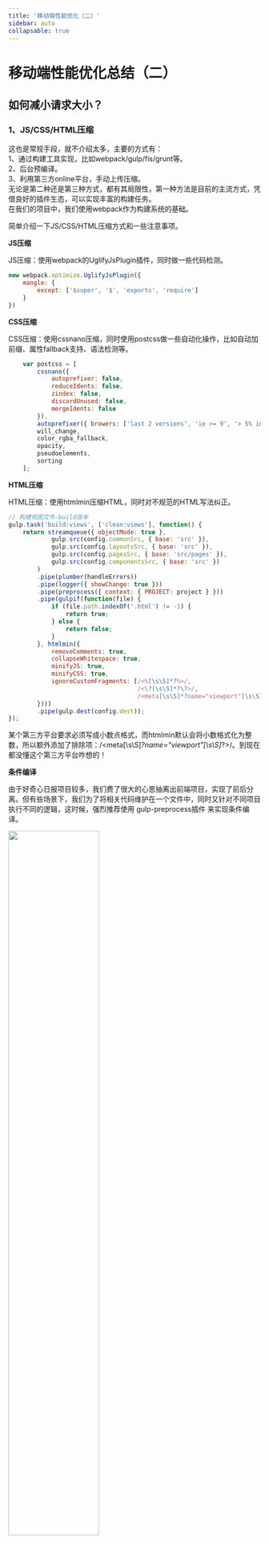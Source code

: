 ```yaml
---
title: '移动端性能优化（二）'
sidebar: auto
collapsable: true
---
```

# 移动端性能优化总结（二）

## 如何减小请求大小？

### 1、JS/CSS/HTML压缩

这也是常规手段，就不介绍太多，主要的方式有：<br/>
1、通过构建工具实现，比如webpack/gulp/fis/grunt等。<br/>
2、后台预编译。<br/>
3、利用第三方online平台，手动上传压缩。<br/>
无论是第二种还是第三种方式，都有其局限性，第一种方法是目前的主流方式，凭借良好的插件生态，可以实现丰富的构建任务。<br/>
在我们的项目中，我们使用webpack作为构建系统的基础。<br/>

简单介绍一下JS/CSS/HTML压缩方式和一些注意事项。

<b>JS压缩</b>

JS压缩：使用webpack的UglifyJsPlugin插件，同时做一些代码检测。

```js
new webpack.optimize.UglifyJsPlugin({
    mangle: {
        except: ['$super', '$', 'exports', 'require']
    }
})
```

<b>CSS压缩</b>

CSS压缩：使用cssnano压缩，同时使用postcss做一些自动化操作，比如自动加前缀、属性fallback支持、语法检测等。

```js
    var postcss = [
        cssnano({
            autoprefixer: false,
            reduceIdents: false,
            zindex: false,
            discardUnused: false,
            mergeIdents: false
        }),
        autoprefixer({ browers: ['last 2 versions', 'ie >= 9', '> 5% in CN'] }),
        will_change,
        color_rgba_fallback,
        opacity,
        pseudoelements,
        sorting
    ];
```

<b>HTML压缩</b>

HTML压缩：使用htmlmin压缩HTML，同时对不规范的HTML写法纠正。

```js
// 构建视图文件-build版本
gulp.task('build:views', ['clean:views'], function() {
    return streamqueue({ objectMode: true },
            gulp.src(config.commonSrc, { base: 'src' }),
            gulp.src(config.layoutsSrc, { base: 'src' }),
            gulp.src(config.pagesSrc, { base: 'src/pages' }),
            gulp.src(config.componentsSrc, { base: 'src' })
        )
        .pipe(plumber(handleErrors))
        .pipe(logger({ showChange: true }))
        .pipe(preprocess({ context: { PROJECT: project } }))
        .pipe(gulpif(function(file) {
            if (file.path.indexOf('.html') != -1) {
                return true;
            } else {
                return false;
            }
        }, htmlmin({
            removeComments: true,
            collapseWhitespace: true,
            minifyJS: true,
            minifyCSS: true,
            ignoreCustomFragments: [/<%[\s\S]*?%>/, 
                                    /<\?[\s\S]*?\?>/, 
                                    /<meta[\s\S]*?name="viewport"[\s\S]*?>/]
        })))
        .pipe(gulp.dest(config.dest));
});
```

某个第三方平台要求<meta name="viewport" content="width=device-width, minimum-scale=1.0, maximum-scale=1.0, initial-scale=1.0, user-scalable=no">必须写成小数点格式，而htmlmin默认会将小数格式化为整数，所以额外添加了排除项：/<meta[\s\S]*?name="viewport"[\s\S]*?>/。到现在都没懂这个第三方平台咋想的！

<b>条件编译</b>

由于好奇心日报项目较多，我们费了很大的心思抽离出前端项目，实现了前后分离。但有些场景下，我们为了将相关代码维护在一个文件中，同时又针对不同项目执行不同的逻辑，这时候，强烈推荐使用 gulp-preprocess插件 来实现条件编译。

<img src="../imgs/optimize/7.png" style="width: 60%;"><br/>

### 2、gzip压缩

gzip压缩也是比较常规的优化手段。前端并不需要做什么实际的工作，后台配置下服务器就行，效果非常明显。如果你发现你的网站还没有配置gzip，那么赶紧行动起来吧。

<b>gzip压缩原理</b>

如果浏览器支持gzip压缩，在发送请求的时候，请求头中会带有Accept-Encoding:gzip。然后服务器会将原始的response进行gzip压缩，并将gzip压缩后的response传输到浏览器，紧接着浏览器进行gzip解压缩，并最终反馈到网页上。

<img src="../imgs/optimize/8.png" style="width: 80%;"><br/>

<b>gzip压缩效果</b>

那么gzip压缩的效果有多明显呢？保守估计，在已经完成JS/CSS/HTML压缩的基础上，还能降低60-80%左右的大小。

<img src="../imgs/optimize/9.png" style="width: 80%;"><br/>

但需要注意，gzip压缩会消耗服务器的性能，不能过度压缩。<br/>
所以推荐只对JS/CSS/HTML等资源做gzip压缩。图片的话，托管到第三方的图片建议开启gzip压缩，托管到自己应用服务器的图片不建议开启gzip压缩。

### 3、JS/CSS按需加载

和前面提到的按需打包不同。<br/>
JS/CSS按需打包是预编译发生的事情，保证只打包当前页面相关的逻辑。<br/>
JS/CSS按需加载是运行时发生的事情，保证只加载当前页面第一时间使用到的逻辑。<br/>

那么怎么实现按需加载呢？好奇心日报使用webpack提供的require及require.ensure方法来实现按需加载，值得一提的是，除了指定的按需加载文件列表，webpack还会自动解析回调函数的依赖及指定列表的深层次依赖，并最终打包成一个文件。

<img src="../imgs/optimize/10.png" style="width: 80%;"><br/>

上诉代码的实现效果是：只有当点击登录按钮的时候，才会去加载登录相关的JS/CSS资源。资源在加载成功后自动执行。

### 4、图片压缩，jpg优化

<b>托管到应用服务器的图片压缩</b>

可以手动处理，也可以通过gulp子任务来处理。<br/>
手动处理的话，推荐一个网站 tinypng ，虽然是有损压缩，但压缩效果极好。<br/>
gulp子任务处理的话，推荐使用gulp-imagemin插件，自动化处理，效果也还不错。<br/>

```js
// 图片压缩
gulp.task('images', function() {
    return gulp.src(config.src)
        .pipe(plumber(handleErrors))
        .pipe(newer(config.dest))
        .pipe(logger({ showChange: true }))
        .pipe(imagemin()) // 压缩
        .pipe(gulp.dest(config.dest));
});
```

<b>托管到第三方平台的图片压缩</b>

比如七牛云平台，他们会有一套专门的方案来对图片压缩，格式转换，裁剪等。只需要在url后面加上对应的参数即可，虽然偶尔会有一些小bug，但整体来说，托管方案比用自家应用服务器方案更优。

<img src="../imgs/optimize/11.png" style="width: 80%;">

<b>jpg优化</b>

除了对图片进行压缩之外，对透明图床没有要求的场景，强烈建议将png转换为jpg，效果很明显！<br/>
如下图，将png格式化为jpg格式，图片相差差不多8倍！

<img src="../imgs/optimize/12.png" style="width: 80%;">

再次强调，可以转换成jpg的图片，强烈建议转换成jpg！

### 5、webp优化 & srcset优化

<b>webp优化</b>

粗略看一眼，卧槽，兼容性这么差，也就安卓浏览器及chrome浏览器对它的支持还算给力。

<img src="../imgs/optimize/13.png" style="width: 80%;">

另一方面，webp优化能在jpg的基础上再降低近50%的大小。其优化效果明显。此外，如果浏览器支持webpanimation，还能对gif做压缩！

<img src="../imgs/optimize/14.png" style="width: 80%;">

<img src="../imgs/optimize/15.png" style="width: 80%;">

兼容性差，但效果好！最终好奇心决定尝试一下。<br/>
1、判断浏览器对webp及webpanimation的兼容性。<br/>
2、如果浏览器支持webp及webpanimation，将其替换成webp格式的图片。<br/>

鉴于浏览器对webp的支持比较局限，我们采用渐进升级的方式来优化：对于不支持webp的浏览器，不做处理；对于支持webp的浏览器，将图片src替换成webp格式。<br/>
那么如何判断webp兼容性呢？

```js
// 检测浏览器是否支持webp
// 之所以没写成回调，是因为即使isSupportWebp=false也无大碍，但却可以让代码更容易维护
(function() {
    function webpTest(src, name) {
        var img = new Image(),
            isSupport = false,
            className, cls;

        img.onload = function() {
            isSupport = !!(img.height > 0 && img.width > 0);

            cls = isSupport ? (' ' + name) : (' no-' + name);
            className = document.querySelector('html').className
            className += cls;

            document.querySelector('html').className = className.trim();
        };
        img.onerror = function() {
            cls = (' no-' + name);
            className = document.querySelector('html').className
            className += cls;

            document.querySelector('html').className = className.trim();
        };

        img.src = src;
    }

    var webpSrc = 'data:image/webp;base64,UklGRiQAAABXRUJQVlA4IBgAAAAwAQCdASoB\
                AAEAAwA0JaQAA3AA/vuUAAA=',
        webpanimationSrc = 'data:image/webp;base64,UklGRlIAAABXRUJQVlA4WAoAAAA\
                            SAAAAAAAAAAAAQU5JTQYAAAD/////AABBTk1GJgAAAAAAAAAAAA\
                            AAAAAAAGQAAABWUDhMDQAAAC8AAAAQBxAREYiI/gcA';

    webpTest(webpSrc, 'webp');
    webpTest(webpanimationSrc, 'webpanimation');
})();
```

借鉴modernizr，实现了检测webp/webpanimation兼容性的函数，从代码中可以看出，检测原理就是模拟下载对应格式的图片，在异步函数中可以得到兼容性结果。

接下来就是替换url为webp格式

```js
// 获取webp格式的src
function _getWebpSrc(src) {
    var dpr = Math.round(window.devicePixelRatio || 1),
        ratio = [1, 1, 1.5, 2, 2, 2],
        elHtml = document.querySelector('html'),
        isSupportWebp = (/(^|\s)webp(\s|$)/i).test(elHtml.className),
        isSupportWebpAnimation = (/(^|\s)webpanimation(\s|$)/i).test(elHtml.className),
        deviceWidth = elHtml.clientWidth,
        isQiniuSrc = /img\.qdaily\.com\//.test(src),
        format = _getFormat(src),
        isGifWebp, isNotGifWebp, regDetailImg;
    
    if (!src || !isQiniuSrc || !format || format == 'webp') {
        return src;
    }

    isNotGifWebp = (format != 'gif' && isSupportWebp);
    isGifWebp = (format == 'gif' && isSupportWebpAnimation);

    // 根据屏幕分辨率计算大小
    src = src.replace(/\/(thumbnail|crop)\/.*?(\d+)x(\d+)[^\/]*\//ig, function(match, p0, p1, p2) {
        if(dpr > 1){
            p1 = Math.round(p1 * ratio[dpr]);
            p2 = Math.round(p2 * ratio[dpr]);

            match = match.replace(/\d+x\d+/, p1 + 'x' + p2)
        }

        return match;
    });

    if(isNotGifWebp || isGifWebp) {
       // 替换webp格式，首页/列表页
        src = src.replace(/\/format\/([^\/]*)/ig, function(match, p1) {
            return '/format/webp';
        });
    }
}
```

::: warning 注意
1、window的屏幕像素密度不一定是整数，mac浏览器缩放之后，屏幕像素密度也不是整数。所以获取dpr一定要取整：dpr = Math.round(window.devicePixelRatio || 1);。<br/>
2、ratio = [1, 1, 1.5, 2, 2, 2]表示：1倍屏使用1倍图，2倍屏使用1.5倍图，3倍屏以上都用2倍图。这儿的规则可以按实际情况来设置。<br/>
3、webp优化更适合托管到第三方的图片，简单修改参数就可以获取不同的图片。<br/>
:::

<img src="../imgs/optimize/16.png" style="width: 80%;">

<b>srcset兼容性</b>

<img src="../imgs/optimize/17.png" style="width: 80%;">

如上所述，在对webp优化的时候，我们顺道模拟实现了srcset：根据屏幕像素密度来设置最适合的图片宽高。<br/>
lazysizes原本提供了srcset选项，也可以借用lazysizes的方案来实现srcset，有兴趣的可以去看看源码。

